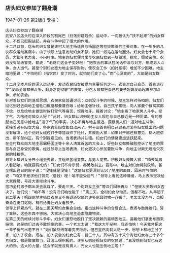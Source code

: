 ### 店头妇女参加了翻身潮

1947-01-26
第2版()
专栏：

    店头妇女参加了翻身潮
    武安八区店头村在深入阶段的割尾巴（扫荡封建残余）运动中，一向被认为“扶不起来”的妇女群众，不仅已挺胸站起，并在斗争中起了很大的作用。
    十二月以前，店头的妇女曾是该村大地主杨适良与杨国正等拉拢欺骗的主要对象。在一年多的几次群众运动高潮中，由于领导上注意发动妇女不够，她们一般站在运动圈外。妇女会七十来个会员，大都年老力衰，不问村事。地主的妇女便时常与农民妇女到一块做活，抬水，假装亲热。农妇没有阶级警觉，都说：“老财们这会子变好啦！”把农会的事从拉闲话中泄与对方，形成男人斗争，女人透气。甚至个别妇女愿为地主保存财物，使农会工作（如讨账等）增加不少困难。地主暗地里说：“不怕他们（指农民）变了时光，就怕他们变了心。”而“心没变的”，大部是妇女群众。
    十二月至本月份的深入运动中，发动农民妇女被提为主要任务之一。农会对自己会员，首先进行了“发动全家都来斗争，翻身才能彻底”的教育，号召大家都把自己的妻子姐妹发动起来参加斗争、参加农会。
    针对着妇女们的落后思想，农民家庭普遍讨论：以前没斗争的时候，地主怎样对待咱的。妇女们回忆到过去向地主借牲口碾磨都要遭白眼；给地主做针线，自己孩子挨饿，向人家要个糠窝窝都不给，以及给地主做饭时挨打受气等痛苦，恨得咬牙。接着讨论：“地主挨了咱家男人斗争，受了气，为啥还对咱女人好？”此时，妇女都认识到地主女人现在与自己接近是一种阴谋。有的想起自己无意中给地主“透了气”的事实，决心不再与地主接近。要跟男人们一道对地主斗争。
    紧接着召开妇女大会，各家青壮妇女都自动来了。村干部首先把自己过去对某些妇女提出的问题没有解决，给个别妇女碰过钉子等错误作了检讨，并鼓励大家：如果对干部还有意见，都大胆讲出，帮干部纠正。有个别提意见的，当场表扬并认错。妇女们的情绪更加活跃起来。
    在全村群众向大地主恶霸杨国正等十余人清算诉苦的大会上，好些妇女都撕破脸控诉了地主的罪恶与自己身受的欺侮，经过领导上当场表扬，妇女更决心参加要账斗争，向地主讨索无理拖欠农民的钱粮等。
    领导上帮妇女分开小组去要账，并组织各组竞赛，与男人竞赛。积极妇女鼓舞大家：“咱要叫男人看起咱，咱就要有成绩！”妇女们不肯示弱，都勇敢前去。要账中，地主对妇女特别狡赖，甚至摆出往日的架子说：“没钱就是没钱！”这使妇女更深刻认识了地主的面目，回来时气愤的说：“咱又不是求他打饥荒（借钱）哩！咱不能受这气！”领导上看到这种情绪，马上表示坚决给大家撑腰，号召大家继续斗争。
    恰巧全村男子都出发去驮煤了，要走三天。个别妇女主张“等汉们回来再斗！”但被大多数妇女否决了。他们说：“咱不等！没有汉们咱也能干！”第二天，全村妇女总动员，饭都不吃，从早起干到二更天！把四家地主掠自农民又不肯退还农民的许多家具财物一齐搬了。老太太没力气，自报奋勇在街口站岗，有的给青壮妇女看孩子。
    领导上抓紧热气，就在二更天帮妇女集会总结，指出这种斗争的合理合法，表扬与鼓舞她们。算了算账，这些东西不够赔，大家决心向地主追索隐藏物资。
    在第二天的继续讨账斗争中，妇女们激怒地殴打了坚决抵赖的最顽固地主，逼着他们拿出东西来赔偿。这是她们过去不敢想像的事。一个老太太说：“我这大年纪啦，我还怕啥！今天我非把这一辈子冤气出透不行！”她们虽然残存着变天顾虑，但已显然向前大进一步，思想上和地主分了家，加入了农会。现在，加入农会的妇女已有一百三十人。其中有五十来个青壮妇女与二十多个老妇女，都是敢做敢当，政治上很积极的。许多从前轻视妇女的农民说：“真没想到妇女也有这大的劲、这大的力量，这会子就是没有男人，光女人也能压倒地主啦！”
